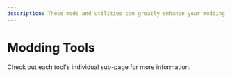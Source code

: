 ```yaml
---
description: These mods and utilities can greatly enhance your modding experience.
---
```


# Modding Tools

Check out each tool's individual sub-page for more information.
